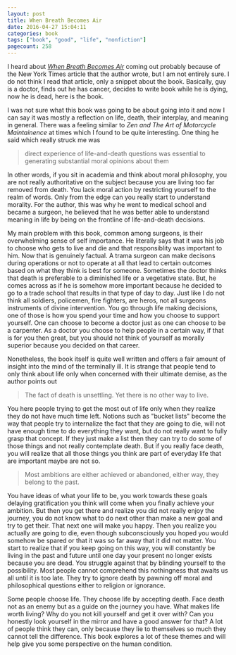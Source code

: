 ```yaml
---
layout: post
title: When Breath Becomes Air
date: 2016-04-27 15:04:11
categories: book
tags: ["book", "good", "life", "nonfiction"]
pagecount: 258
---
```


I heard about [*When Breath Becomes Air*][breath-amazon] coming
out probably because of the New York Times
article that the author wrote, but I am not entirely sure. I do not think
I read that article, only a snippet about the book. Basically, guy is a
doctor, finds out he has cancer, decides to write book while he is dying,
now he is dead, here is the book.

I was not sure what this book was going to be about going into it
and now I can say it was mostly a reflection on life, death, their
interplay, and meaning in general. There was a feeling similar to
*Zen and The Art of Motorcycle Maintainence* at times which I found
to be quite interesting. One thing he said which really struck me was

> direct experience of life-and-death questions was essential to
> generating substantial moral opinions about them

In other words, if you sit in academia and think about moral philosophy,
you are not really authoritative on the subject because you are living
too far removed from death. You lack moral action by restricting yourself
to the realm of words. Only from the edge can you really start to understand
morality. For the author, this was why he went to medical school and became
a surgeon, he believed that he was better able to understand meaning in life
by being on the frontline of life-and-death decisions.

My main problem with this book, common among surgeons, is their overwhelming
sense of self importance. He literally says that it was his job to choose
who gets to live and die and that responsiblity was important to him. Now
that is genuinely factual. A trama surgeon can make decisons during operations
or not to operate at all that lead to certain outcomes based on what they think
is best for someone. Sometimes the doctor thinks that death is preferable to
a diminished life or a vegetative state. But, he comes across as if he is
somehow more important because he decided to go to a trade school that results
in that type of day to day. Just like I do not think all soldiers, policemen,
fire fighters, are heros, not all surgeons instruments of divine intervention.
You go through life making decisions, one of those is how you spend your time
and how you choose to support yourself. One can choose to become a doctor just
as one can choose to be a carpenter. As a doctor you choose to help people in
a certain way, if that is for you then great, but you should not think of
yourself as morally superior because you decided on that career.

Nonetheless, the book itself is quite well written and offers a fair amount
of insight into the mind of the terminally ill. It is strange that people
tend to only think about life only when concerned with their ultimate demise,
as the author points out

> The fact of death is unsettling. Yet there is no other way to live.

You here people trying to get the most out of life only when they realize
they do not have much time left. Notions such as "bucket lists" become the
way that people try to internalize the fact that they are going to die,
will not have enough time to do everything they want, but do not really want
to fully grasp that concept. If they just make a list then they can try to
do some of those things and not really contemplate death. But if you really
face death, you will realize that all those things you think are part of
everyday life that are important maybe are not so.

> Most ambitions are either achieved or abandoned, either way, they belong to the past.

You have ideas of what your life to be, you work towards these goals delaying
gratification you think will come when you finally achieve your ambition. But then
you get there and realize you did not really enjoy the journey, you do not know
what to do next other than make a new goal and try to get their. That next one
will make you happy. Then you realize you actually are going to die, even though
subconsciously you hoped you would somehow be spared or that it was so far away
that it did not matter. You start to realize that if you keep going on this way,
you will constantly be living in the past and future until one day your present
no longer exists because you are dead. You struggle against that by blinding
yourself to the possibility. Most people cannot comprehend this nothingness
that awaits us all until it is too late. They try to ignore death by pawning off
moral and philosophical questions either to religion or ignorance.

Some people choose life. They choose life by accepting death. Face death not
as an enemy but as a guide on the journey you have. What makes life worth living?
Why do you not kill yourself and get it over with? Can you honestly look yourself
in the mirror and have a good answer for that? A lot of people think they can,
only because they lie to themselves so much they cannot tell the difference.
This book explores a lot of these themes and will help give you some perspective
on the human condition.

[breath-amazon]:      http://amzn.com/B00XSSYR50

